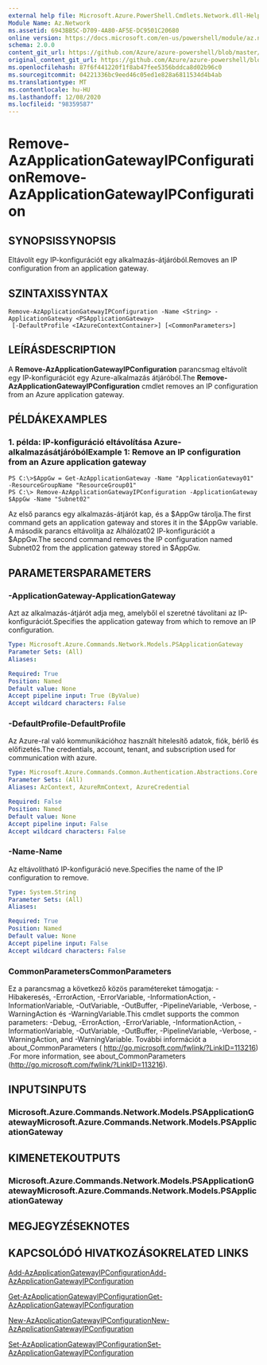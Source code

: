 ```yaml
---
external help file: Microsoft.Azure.PowerShell.Cmdlets.Network.dll-Help.xml
Module Name: Az.Network
ms.assetid: 6943BB5C-D709-4A80-AF5E-DC9501C20680
online version: https://docs.microsoft.com/en-us/powershell/module/az.network/remove-azapplicationgatewayipconfiguration
schema: 2.0.0
content_git_url: https://github.com/Azure/azure-powershell/blob/master/src/Network/Network/help/Remove-AzApplicationGatewayIPConfiguration.md
original_content_git_url: https://github.com/Azure/azure-powershell/blob/master/src/Network/Network/help/Remove-AzApplicationGatewayIPConfiguration.md
ms.openlocfilehash: 87f6f441220f1f8ab47fee5356bddca8d02b96c0
ms.sourcegitcommit: 04221336bc9eed46c05ed1e828a6811534d4b4ab
ms.translationtype: MT
ms.contentlocale: hu-HU
ms.lasthandoff: 12/08/2020
ms.locfileid: "98359587"
---
```

# <span data-ttu-id="4550c-101">Remove-AzApplicationGatewayIPConfiguration</span><span class="sxs-lookup"><span data-stu-id="4550c-101">Remove-AzApplicationGatewayIPConfiguration</span></span>

## <span data-ttu-id="4550c-102">SYNOPSIS</span><span class="sxs-lookup"><span data-stu-id="4550c-102">SYNOPSIS</span></span>
<span data-ttu-id="4550c-103">Eltávolít egy IP-konfigurációt egy alkalmazás-átjáróból.</span><span class="sxs-lookup"><span data-stu-id="4550c-103">Removes an IP configuration from an application gateway.</span></span>

## <span data-ttu-id="4550c-104">SZINTAXIS</span><span class="sxs-lookup"><span data-stu-id="4550c-104">SYNTAX</span></span>

```
Remove-AzApplicationGatewayIPConfiguration -Name <String> -ApplicationGateway <PSApplicationGateway>
 [-DefaultProfile <IAzureContextContainer>] [<CommonParameters>]
```

## <span data-ttu-id="4550c-105">LEÍRÁS</span><span class="sxs-lookup"><span data-stu-id="4550c-105">DESCRIPTION</span></span>
<span data-ttu-id="4550c-106">A **Remove-AzApplicationGatewayIPConfiguration** parancsmag eltávolít egy IP-konfigurációt egy Azure-alkalmazás átjáróból.</span><span class="sxs-lookup"><span data-stu-id="4550c-106">The **Remove-AzApplicationGatewayIPConfiguration** cmdlet removes an IP configuration from an Azure application gateway.</span></span>

## <span data-ttu-id="4550c-107">PÉLDÁK</span><span class="sxs-lookup"><span data-stu-id="4550c-107">EXAMPLES</span></span>

### <span data-ttu-id="4550c-108">1. példa: IP-konfiguráció eltávolítása Azure-alkalmazásátjáróból</span><span class="sxs-lookup"><span data-stu-id="4550c-108">Example 1: Remove an IP configuration from an Azure application gateway</span></span>
```
PS C:\>$AppGw = Get-AzApplicationGateway -Name "ApplicationGateway01" -ResourceGroupName "ResourceGroup01"
PS C:\> Remove-AzApplicationGatewayIPConfiguration -ApplicationGateway $AppGw -Name "Subnet02"
```

<span data-ttu-id="4550c-109">Az első parancs egy alkalmazás-átjárót kap, és a $AppGw tárolja.</span><span class="sxs-lookup"><span data-stu-id="4550c-109">The first command gets an application gateway and stores it in the $AppGw variable.</span></span>
<span data-ttu-id="4550c-110">A második parancs eltávolítja az Alhálózat02 IP-konfigurációt a $AppGw.</span><span class="sxs-lookup"><span data-stu-id="4550c-110">The second command removes the IP configuration named Subnet02 from the application gateway stored in $AppGw.</span></span>

## <span data-ttu-id="4550c-111">PARAMETERS</span><span class="sxs-lookup"><span data-stu-id="4550c-111">PARAMETERS</span></span>

### <span data-ttu-id="4550c-112">-ApplicationGateway</span><span class="sxs-lookup"><span data-stu-id="4550c-112">-ApplicationGateway</span></span>
<span data-ttu-id="4550c-113">Azt az alkalmazás-átjárót adja meg, amelyből el szeretné távolítani az IP-konfigurációt.</span><span class="sxs-lookup"><span data-stu-id="4550c-113">Specifies the application gateway from which to remove an IP configuration.</span></span>

```yaml
Type: Microsoft.Azure.Commands.Network.Models.PSApplicationGateway
Parameter Sets: (All)
Aliases:

Required: True
Position: Named
Default value: None
Accept pipeline input: True (ByValue)
Accept wildcard characters: False
```

### <span data-ttu-id="4550c-114">-DefaultProfile</span><span class="sxs-lookup"><span data-stu-id="4550c-114">-DefaultProfile</span></span>
<span data-ttu-id="4550c-115">Az Azure-ral való kommunikációhoz használt hitelesítő adatok, fiók, bérlő és előfizetés.</span><span class="sxs-lookup"><span data-stu-id="4550c-115">The credentials, account, tenant, and subscription used for communication with azure.</span></span>

```yaml
Type: Microsoft.Azure.Commands.Common.Authentication.Abstractions.Core.IAzureContextContainer
Parameter Sets: (All)
Aliases: AzContext, AzureRmContext, AzureCredential

Required: False
Position: Named
Default value: None
Accept pipeline input: False
Accept wildcard characters: False
```

### <span data-ttu-id="4550c-116">-Name</span><span class="sxs-lookup"><span data-stu-id="4550c-116">-Name</span></span>
<span data-ttu-id="4550c-117">Az eltávolítható IP-konfiguráció neve.</span><span class="sxs-lookup"><span data-stu-id="4550c-117">Specifies the name of the IP configuration to remove.</span></span>

```yaml
Type: System.String
Parameter Sets: (All)
Aliases:

Required: True
Position: Named
Default value: None
Accept pipeline input: False
Accept wildcard characters: False
```

### <span data-ttu-id="4550c-118">CommonParameters</span><span class="sxs-lookup"><span data-stu-id="4550c-118">CommonParameters</span></span>
<span data-ttu-id="4550c-119">Ez a parancsmag a következő közös paramétereket támogatja: -Hibakeresés, -ErrorAction, -ErrorVariable, -InformationAction, -InformationVariable, -OutVariable, -OutBuffer, -PipelineVariable, -Verbose, -WarningAction és -WarningVariable.</span><span class="sxs-lookup"><span data-stu-id="4550c-119">This cmdlet supports the common parameters: -Debug, -ErrorAction, -ErrorVariable, -InformationAction, -InformationVariable, -OutVariable, -OutBuffer, -PipelineVariable, -Verbose, -WarningAction, and -WarningVariable.</span></span> <span data-ttu-id="4550c-120">További információt a about_CommonParameters ( http://go.microsoft.com/fwlink/?LinkID=113216) .</span><span class="sxs-lookup"><span data-stu-id="4550c-120">For more information, see about_CommonParameters (http://go.microsoft.com/fwlink/?LinkID=113216).</span></span>

## <span data-ttu-id="4550c-121">INPUTS</span><span class="sxs-lookup"><span data-stu-id="4550c-121">INPUTS</span></span>

### <span data-ttu-id="4550c-122">Microsoft.Azure.Commands.Network.Models.PSApplicationGateway</span><span class="sxs-lookup"><span data-stu-id="4550c-122">Microsoft.Azure.Commands.Network.Models.PSApplicationGateway</span></span>

## <span data-ttu-id="4550c-123">KIMENETEK</span><span class="sxs-lookup"><span data-stu-id="4550c-123">OUTPUTS</span></span>

### <span data-ttu-id="4550c-124">Microsoft.Azure.Commands.Network.Models.PSApplicationGateway</span><span class="sxs-lookup"><span data-stu-id="4550c-124">Microsoft.Azure.Commands.Network.Models.PSApplicationGateway</span></span>

## <span data-ttu-id="4550c-125">MEGJEGYZÉSEK</span><span class="sxs-lookup"><span data-stu-id="4550c-125">NOTES</span></span>

## <span data-ttu-id="4550c-126">KAPCSOLÓDÓ HIVATKOZÁSOK</span><span class="sxs-lookup"><span data-stu-id="4550c-126">RELATED LINKS</span></span>

[<span data-ttu-id="4550c-127">Add-AzApplicationGatewayIPConfiguration</span><span class="sxs-lookup"><span data-stu-id="4550c-127">Add-AzApplicationGatewayIPConfiguration</span></span>](./Add-AzApplicationGatewayIPConfiguration.md)

[<span data-ttu-id="4550c-128">Get-AzApplicationGatewayIPConfiguration</span><span class="sxs-lookup"><span data-stu-id="4550c-128">Get-AzApplicationGatewayIPConfiguration</span></span>](./Get-AzApplicationGatewayIPConfiguration.md)

[<span data-ttu-id="4550c-129">New-AzApplicationGatewayIPConfiguration</span><span class="sxs-lookup"><span data-stu-id="4550c-129">New-AzApplicationGatewayIPConfiguration</span></span>](./New-AzApplicationGatewayIPConfiguration.md)

[<span data-ttu-id="4550c-130">Set-AzApplicationGatewayIPConfiguration</span><span class="sxs-lookup"><span data-stu-id="4550c-130">Set-AzApplicationGatewayIPConfiguration</span></span>](./Set-AzApplicationGatewayIPConfiguration.md)


